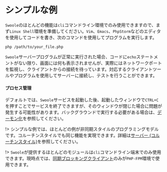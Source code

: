 # シンプルな例

`Swoole`のほとんどの機能は`cli`コマンドライン環境でのみ使用できますので、まず`Linux Shell`環境を準備してください。`Vim`、`Emacs`、`PhpStorm`などのエディタを使用してコードを書き、次のコマンドを使用してプログラムを実行します。

```shell
php /path/to/your_file.php
```

`Swoole`サーバープログラムが正常に実行された場合、コードに`echo`ステートメントがない限り、画面には何も表示されませんが、実際にはネットワークポートを監視し、クライアントからの接続を待っています。対応するクライアントツールやプログラムを使用してサーバーに接続し、テストを行うことができます。

#### プロセス管理

デフォルトでは、`Swoole`サービスを起動した後、起動したウィンドウで`CTRL+C`を押すことでサービスを終了できますが、そのウィンドウが閉じた場合に問題が発生する可能性があります。バックグラウンドで実行する必要がある場合は、[デーモン化](/server/setting?id=daemonize)を参照してください。

!> シンプルな例では、ほとんどの例が非同期スタイルのプログラミングモデルです。コルーチンスタイルでも同じ機能を実現できます。詳細は[サーバー (コルーチンスタイル)](coroutine/server.md)を参照してください。

!> `Swoole`が提供するほとんどのモジュールは`cli`コマンドライン端末でのみ使用できます。現時点では、[同期ブロッキングクライアント](/client)のみが`PHP-FPM`環境で使用できます。
